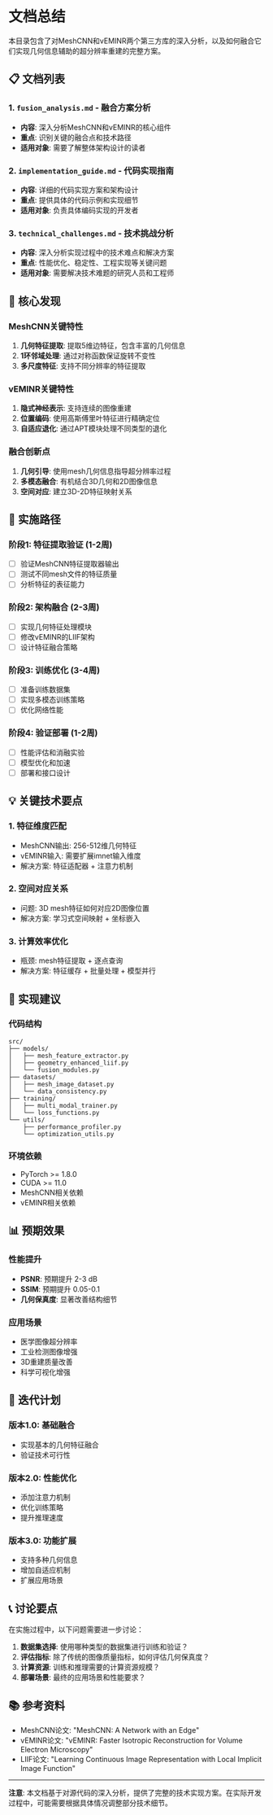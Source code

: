 # 文档总结

本目录包含了对MeshCNN和vEMINR两个第三方库的深入分析，以及如何融合它们实现几何信息辅助的超分辨率重建的完整方案。

## 📋 文档列表

### 1. `fusion_analysis.md` - 融合方案分析
- **内容**: 深入分析MeshCNN和vEMINR的核心组件
- **重点**: 识别关键的融合点和技术路径
- **适用对象**: 需要了解整体架构设计的读者

### 2. `implementation_guide.md` - 代码实现指南
- **内容**: 详细的代码实现方案和架构设计
- **重点**: 提供具体的代码示例和实现细节
- **适用对象**: 负责具体编码实现的开发者

### 3. `technical_challenges.md` - 技术挑战分析
- **内容**: 深入分析实现过程中的技术难点和解决方案
- **重点**: 性能优化、稳定性、工程实现等关键问题
- **适用对象**: 需要解决技术难题的研究人员和工程师

## 🎯 核心发现

### MeshCNN关键特性
1. **几何特征提取**: 提取5维边特征，包含丰富的几何信息
2. **1环邻域处理**: 通过对称函数保证旋转不变性
3. **多尺度特征**: 支持不同分辨率的特征提取

### vEMINR关键特性
1. **隐式神经表示**: 支持连续的图像重建
2. **位置编码**: 使用高斯傅里叶特征进行精确定位
3. **自适应退化**: 通过APT模块处理不同类型的退化

### 融合创新点
1. **几何引导**: 使用mesh几何信息指导超分辨率过程
2. **多模态融合**: 有机结合3D几何和2D图像信息
3. **空间对应**: 建立3D-2D特征映射关系

## 🚀 实施路径

### 阶段1: 特征提取验证 (1-2周)
- [ ] 验证MeshCNN特征提取器输出
- [ ] 测试不同mesh文件的特征质量
- [ ] 分析特征的表征能力

### 阶段2: 架构融合 (2-3周)
- [ ] 实现几何特征处理模块
- [ ] 修改vEMINR的LIIF架构
- [ ] 设计特征融合策略

### 阶段3: 训练优化 (3-4周)
- [ ] 准备训练数据集
- [ ] 实现多模态训练策略
- [ ] 优化网络性能

### 阶段4: 验证部署 (1-2周)
- [ ] 性能评估和消融实验
- [ ] 模型优化和加速
- [ ] 部署和接口设计

## 💡 关键技术要点

### 1. 特征维度匹配
- MeshCNN输出: 256-512维几何特征
- vEMINR输入: 需要扩展imnet输入维度
- 解决方案: 特征适配器 + 注意力机制

### 2. 空间对应关系
- 问题: 3D mesh特征如何对应2D图像位置
- 解决方案: 学习式空间映射 + 坐标嵌入

### 3. 计算效率优化
- 瓶颈: mesh特征提取 + 逐点查询
- 解决方案: 特征缓存 + 批量处理 + 模型并行

## 🔧 实现建议

### 代码结构
```
src/
├── models/
│   ├── mesh_feature_extractor.py
│   ├── geometry_enhanced_liif.py
│   └── fusion_modules.py
├── datasets/
│   ├── mesh_image_dataset.py
│   └── data_consistency.py
├── training/
│   ├── multi_modal_trainer.py
│   └── loss_functions.py
└── utils/
    ├── performance_profiler.py
    └── optimization_utils.py
```

### 环境依赖
- PyTorch >= 1.8.0
- CUDA >= 11.0
- MeshCNN相关依赖
- vEMINR相关依赖

## 📊 预期效果

### 性能提升
- **PSNR**: 预期提升 2-3 dB
- **SSIM**: 预期提升 0.05-0.1
- **几何保真度**: 显著改善结构细节

### 应用场景
- 医学图像超分辨率
- 工业检测图像增强
- 3D重建质量改善
- 科学可视化增强

## 🔄 迭代计划

### 版本1.0: 基础融合
- 实现基本的几何特征融合
- 验证技术可行性

### 版本2.0: 性能优化
- 添加注意力机制
- 优化训练策略
- 提升推理速度

### 版本3.0: 功能扩展
- 支持多种几何信息
- 增加自适应机制
- 扩展应用场景

## 📞 讨论要点

在实施过程中，以下问题需要进一步讨论：

1. **数据集选择**: 使用哪种类型的数据集进行训练和验证？
2. **评估指标**: 除了传统的图像质量指标，如何评估几何保真度？
3. **计算资源**: 训练和推理需要的计算资源规模？
4. **部署场景**: 最终的应用场景和性能要求？

## 📚 参考资料

- MeshCNN论文: "MeshCNN: A Network with an Edge"
- vEMINR论文: "vEMINR: Faster Isotropic Reconstruction for Volume Electron Microscopy"
- LIIF论文: "Learning Continuous Image Representation with Local Implicit Image Function"

---

**注意**: 本文档基于对源代码的深入分析，提供了完整的技术实现方案。在实际开发过程中，可能需要根据具体情况调整部分技术细节。
